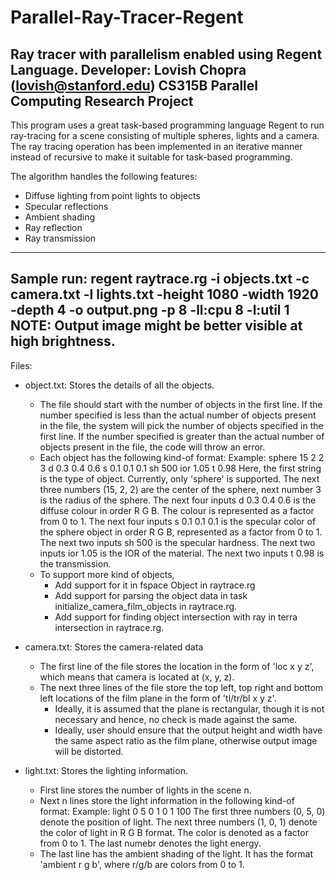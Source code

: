 # Parallel-Ray-Tracer-Regent
Ray tracer with parallelism enabled using Regent Language.
Developer: Lovish Chopra (lovish@stanford.edu)
CS315B Parallel Computing Research Project
------------------------------------------------
This program uses a great task-based programming language Regent to run ray-tracing for a scene consisting of multiple spheres, lights and a camera. The
ray tracing operation has been implemented in an iterative manner instead of recursive to make it suitable for task-based programming.

The algorithm handles the following features:
- Diffuse lighting from point lights to objects
- Specular reflections
- Ambient shading
- Ray reflection
- Ray transmission
------------------------------------------------
Sample run:
regent raytrace.rg -i objects.txt -c camera.txt -l lights.txt -height 1080 -width 1920 -depth 4 -o output.png -p 8 -ll:cpu 8 -l:util 1
NOTE: Output image might be better visible at high brightness.
------------------------------------------------
Files:
- object.txt: Stores the details of all the objects.
    - The file should start with the number of objects in the first line. If the number specified is less than the actual number of objects 
      present in the file, the system will pick the number of objects specified in the first line. If the number specified is greater than
      the actual number of objects present in the file, the code will throw an error.
    - Each object has the following kind-of format:
        Example: sphere 15 2 2 3 d 0.3 0.4 0.6 s 0.1 0.1 0.1 sh 500 ior 1.05 t 0.98
        Here, the first string is the type of object. Currently, only 'sphere' is supported. 
        The next three numbers (15, 2, 2) are the center of the sphere, next number 3 is the radius of the sphere.
        The next four inputs d 0.3 0.4 0.6 is the diffuse colour in order R G B. The colour is represented as a factor from 0 to 1.
        The next four inputs s 0.1 0.1 0.1 is the specular color of the sphere object in order R G B, represented as a factor from 0 to 1.
        The next two inputs sh 500 is the specular hardness.
        The next two inputs ior 1.05 is the IOR of the material.
        The next two inputs t 0.98 is the transmission.
    - To support more kind of objects, 
        - Add support for it in fspace Object in raytrace.rg
        - Add support for parsing the object data in task initialize_camera_film_objects in raytrace.rg.
        - Add support for finding object intersection with ray in terra intersection in raytrace.rg.

- camera.txt: Stores the camera-related data
    - The first line of the file stores the location in the form of 'loc x y z', which means that camera is located at (x, y, z).
    - The next three lines of the file store the top left, top right and bottom left locations of the film plane in the form of 'tl/tr/bl x y z'.
        - Ideally, it is assumed that the plane is rectangular, though it is not necessary and hence, no check is made against the same.
        - Ideally, user should ensure that the output height and width have the same aspect ratio as the film plane, otherwise output image will be distorted.

- light.txt: Stores the lighting information.
    - First line stores the number of lights in the scene n.
    - Next n lines store the light information in the following kind-of format:
        Example: light 0 5 0 1 0 1 100
        The first three numbers (0, 5, 0) denote the position of light.
        The next three numbers (1, 0, 1) denote the color of light in R G B format. The color is denoted as a factor from 0 to 1.
        The last numebr denotes the light energy.
    - The last line has the ambient shading of the light. It has the format 'ambient r g b', where r/g/b are colors from 0 to 1.

